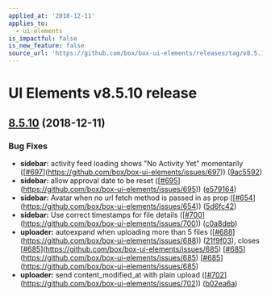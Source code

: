 ```yaml
---
applied_at: '2018-12-11'
applies_to:
  - ui-elements
is_impactful: false
is_new_feature: false
source_url: 'https://github.com/box/box-ui-elements/releases/tag/v8.5.10'
---
```


# UI Elements v8.5.10 release

## [8.5.10]([v8.5.9...v8.5.10](https://github.com/box/box-ui-elements/compare/v8.5.9...v8.5.10)) (2018-12-11)


### Bug Fixes

* **sidebar:** activity feed loading shows "No Activity Yet" momentarily ([[#697](https://github.com/box/box-ui-elements/pull/697)](https://github.com/box/box-ui-elements/issues/697)) ([9ac5592](https://github.com/box/box-ui-elements/commit[9ac5592](https://github.com/box/box-ui-elements/commit/9ac5592)))
* **sidebar:** allow approval date to be reset ([[#695](https://github.com/box/box-ui-elements/pull/695)](https://github.com/box/box-ui-elements/issues/695)) ([e579164](https://github.com/box/box-ui-elements/commit[e579164](https://github.com/box/box-ui-elements/commit/e579164)))
* **sidebar:** Avatar when no url fetch method is passed in as prop ([[#654](https://github.com/box/box-ui-elements/pull/654)](https://github.com/box/box-ui-elements/issues/654)) ([5d6fc42](https://github.com/box/box-ui-elements/commit[5d6fc42](https://github.com/box/box-ui-elements/commit/5d6fc42)))
* **sidebar:** Use correct timestamps for file details ([[#700](https://github.com/box/box-ui-elements/pull/700)](https://github.com/box/box-ui-elements/issues/700)) ([c0a8deb](https://github.com/box/box-ui-elements/commit[c0a8deb](https://github.com/box/box-ui-elements/commit/c0a8deb)))
* **uploader:** autoexpand when uploading more than 5 files ([[#688](https://github.com/box/box-ui-elements/pull/688)](https://github.com/box/box-ui-elements/issues/688)) ([21f9f03](https://github.com/box/box-ui-elements/commit[21f9f03](https://github.com/box/box-ui-elements/commit/21f9f03))), closes [[#685](https://github.com/box/box-ui-elements/pull/685)](https://github.com/box/box-ui-elements/issues/685) [[#685](https://github.com/box/box-ui-elements/pull/685)](https://github.com/box/box-ui-elements/issues/685) [[#685](https://github.com/box/box-ui-elements/pull/685)](https://github.com/box/box-ui-elements/issues/685)
* **uploader:** send content_modified_at with plain upload ([[#702](https://github.com/box/box-ui-elements/pull/702)](https://github.com/box/box-ui-elements/issues/702)) ([b02ea6a](https://github.com/box/box-ui-elements/commit[b02ea6a](https://github.com/box/box-ui-elements/commit/b02ea6a)))



